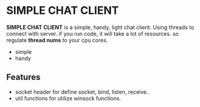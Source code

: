 # SIMPLE CHAT CLIENT 

**SIMPLE CHAT CLIENT** is a simple, handy, light chat client. Using threads to connect with server. if you run code, it will take a lot of resources. so regulate **thread nums** to your cpu cores.

- simple
- handy


## Features
- socket header for define socket, bind, listen, receive..
- util functions for utilize winsock functions.
